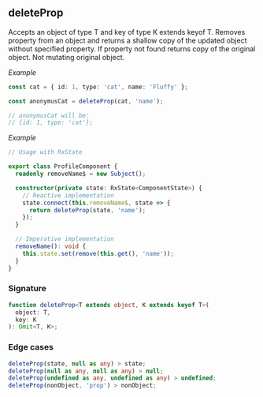 ## deleteProp

Accepts an object of type T and key of type K extends keyof T.
Removes property from an object and returns a shallow copy of the updated object without specified property.
If property not found returns copy of the original object.
Not mutating original object.

_Example_

```typescript
const cat = { id: 1, type: 'cat', name: 'Fluffy' };

const anonymusCat = deleteProp(cat, 'name');

// anonymusCat will be:
// {id: 1, type: 'cat'};
```

_Example_

```typescript
// Usage with RxState

export class ProfileComponent {
  readonly removeName$ = new Subject();

  constructor(private state: RxState<ComponentState>) {
    // Reactive implementation
    state.connect(this.removeName$, state => {
      return deleteProp(state, 'name');
    });
  }

  // Imperative implementation
  removeName(): void {
    this.state.set(remove(this.get(), 'name'));
  }
}
```

### Signature

```typescript
function deleteProp<T extends object, K extends keyof T>(
  object: T,
  key: K
): Omit<T, K>;
```

### Edge cases

```typescript
deleteProp(state, null as any) > state;
deleteProp(null as any, null as any) > null;
deleteProp(undefined as any, undefined as any) > undefined;
deleteProp(nonObject, 'prop') > nonObject;
```
